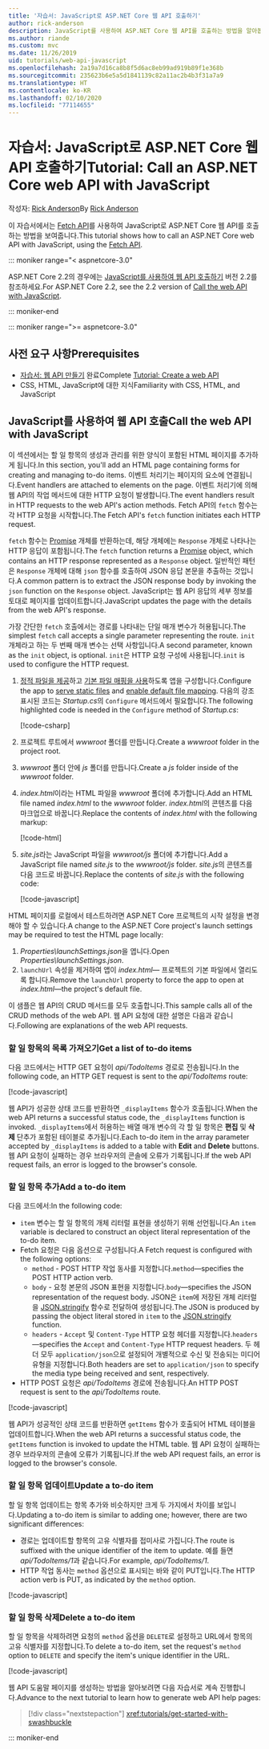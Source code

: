 ```yaml
---
title: '자습서: JavaScript로 ASP.NET Core 웹 API 호출하기'
author: rick-anderson
description: JavaScript를 사용하여 ASP.NET Core 웹 API를 호출하는 방법을 알아봅니다.
ms.author: riande
ms.custom: mvc
ms.date: 11/26/2019
uid: tutorials/web-api-javascript
ms.openlocfilehash: 2a19a7d16ca8b8f5d6ac8eb99ad919b89f1e368b
ms.sourcegitcommit: 235623b6e5a5d1841139c82a11ac2b4b3f31a7a9
ms.translationtype: HT
ms.contentlocale: ko-KR
ms.lasthandoff: 02/10/2020
ms.locfileid: "77114655"
---
```

# <a name="tutorial-call-an-aspnet-core-web-api-with-javascript"></a><span data-ttu-id="5a03c-103">자습서: JavaScript로 ASP.NET Core 웹 API 호출하기</span><span class="sxs-lookup"><span data-stu-id="5a03c-103">Tutorial: Call an ASP.NET Core web API with JavaScript</span></span>

<span data-ttu-id="5a03c-104">작성자: [Rick Anderson](https://twitter.com/RickAndMSFT)</span><span class="sxs-lookup"><span data-stu-id="5a03c-104">By [Rick Anderson](https://twitter.com/RickAndMSFT)</span></span>

<span data-ttu-id="5a03c-105">이 자습서에서는 [Fetch API](https://developer.mozilla.org/docs/Web/API/Fetch_API)를 사용하여 JavaScript로 ASP.NET Core 웹 API를 호출하는 방법을 보여줍니다.</span><span class="sxs-lookup"><span data-stu-id="5a03c-105">This tutorial shows how to call an ASP.NET Core web API with JavaScript, using the [Fetch API](https://developer.mozilla.org/docs/Web/API/Fetch_API).</span></span>

::: moniker range="< aspnetcore-3.0"

<span data-ttu-id="5a03c-106">ASP.NET Core 2.2의 경우에는 [JavaScript를 사용하여 웹 API 호출하기](xref:tutorials/first-web-api#call-the-web-api-with-javascript) 버전 2.2를 참조하세요.</span><span class="sxs-lookup"><span data-stu-id="5a03c-106">For ASP.NET Core 2.2, see the 2.2 version of [Call the web API with JavaScript](xref:tutorials/first-web-api#call-the-web-api-with-javascript).</span></span>

::: moniker-end

::: moniker range=">= aspnetcore-3.0"

## <a name="prerequisites"></a><span data-ttu-id="5a03c-107">사전 요구 사항</span><span class="sxs-lookup"><span data-stu-id="5a03c-107">Prerequisites</span></span>

* <span data-ttu-id="5a03c-108">[자습서: 웹 API 만들기](xref:tutorials/first-web-api) 완료</span><span class="sxs-lookup"><span data-stu-id="5a03c-108">Complete [Tutorial: Create a web API](xref:tutorials/first-web-api)</span></span>
* <span data-ttu-id="5a03c-109">CSS, HTML, JavaScript에 대한 지식</span><span class="sxs-lookup"><span data-stu-id="5a03c-109">Familiarity with CSS, HTML, and JavaScript</span></span>

## <a name="call-the-web-api-with-javascript"></a><span data-ttu-id="5a03c-110">JavaScript를 사용하여 웹 API 호출</span><span class="sxs-lookup"><span data-stu-id="5a03c-110">Call the web API with JavaScript</span></span>

<span data-ttu-id="5a03c-111">이 섹션에서는 할 일 항목의 생성과 관리를 위한 양식이 포함된 HTML 페이지를 추가하게 됩니다.</span><span class="sxs-lookup"><span data-stu-id="5a03c-111">In this section, you'll add an HTML page containing forms for creating and managing to-do items.</span></span> <span data-ttu-id="5a03c-112">이벤트 처리기는 페이지의 요소에 연결됩니다.</span><span class="sxs-lookup"><span data-stu-id="5a03c-112">Event handlers are attached to elements on the page.</span></span> <span data-ttu-id="5a03c-113">이벤트 처리기에 의해 웹 API의 작업 메서드에 대한 HTTP 요청이 발생합니다.</span><span class="sxs-lookup"><span data-stu-id="5a03c-113">The event handlers result in HTTP requests to the web API's action methods.</span></span> <span data-ttu-id="5a03c-114">Fetch API의 `fetch` 함수는 각 HTTP 요청을 시작합니다.</span><span class="sxs-lookup"><span data-stu-id="5a03c-114">The Fetch API's `fetch` function initiates each HTTP request.</span></span>

<span data-ttu-id="5a03c-115">`fetch` 함수는 [Promise](https://developer.mozilla.org/docs/Web/JavaScript/Reference/Global_Objects/Promise) 개체를 반환하는데, 해당 개체에는 `Response` 개체로 나타나는 HTTP 응답이 포함됩니다.</span><span class="sxs-lookup"><span data-stu-id="5a03c-115">The `fetch` function returns a [Promise](https://developer.mozilla.org/docs/Web/JavaScript/Reference/Global_Objects/Promise) object, which contains an HTTP response represented as a `Response` object.</span></span> <span data-ttu-id="5a03c-116">일반적인 패턴은 `Response` 개체에 대해 `json` 함수를 호출하여 JSON 응답 본문을 추출하는 것입니다.</span><span class="sxs-lookup"><span data-stu-id="5a03c-116">A common pattern is to extract the JSON response body by invoking the `json` function on the `Response` object.</span></span> <span data-ttu-id="5a03c-117">JavaScript는 웹 API 응답의 세부 정보를 토대로 페이지를 업데이트합니다.</span><span class="sxs-lookup"><span data-stu-id="5a03c-117">JavaScript updates the page with the details from the web API's response.</span></span>

<span data-ttu-id="5a03c-118">가장 간단한 `fetch` 호출에서는 경로를 나타내는 단일 매개 변수가 허용됩니다.</span><span class="sxs-lookup"><span data-stu-id="5a03c-118">The simplest `fetch` call accepts a single parameter representing the route.</span></span> <span data-ttu-id="5a03c-119">`init` 개체라고 하는 두 번째 매개 변수는 선택 사항입니다.</span><span class="sxs-lookup"><span data-stu-id="5a03c-119">A second parameter, known as the `init` object, is optional.</span></span> <span data-ttu-id="5a03c-120">`init`은 HTTP 요청 구성에 사용됩니다.</span><span class="sxs-lookup"><span data-stu-id="5a03c-120">`init` is used to configure the HTTP request.</span></span>

1. <span data-ttu-id="5a03c-121">[정적 파일을 제공](/dotnet/api/microsoft.aspnetcore.builder.staticfileextensions.usestaticfiles#Microsoft_AspNetCore_Builder_StaticFileExtensions_UseStaticFiles_Microsoft_AspNetCore_Builder_IApplicationBuilder_)하고 [기본 파일 매핑을 사용](/dotnet/api/microsoft.aspnetcore.builder.defaultfilesextensions.usedefaultfiles#Microsoft_AspNetCore_Builder_DefaultFilesExtensions_UseDefaultFiles_Microsoft_AspNetCore_Builder_IApplicationBuilder_)하도록 앱을 구성합니다.</span><span class="sxs-lookup"><span data-stu-id="5a03c-121">Configure the app to [serve static files](/dotnet/api/microsoft.aspnetcore.builder.staticfileextensions.usestaticfiles#Microsoft_AspNetCore_Builder_StaticFileExtensions_UseStaticFiles_Microsoft_AspNetCore_Builder_IApplicationBuilder_) and [enable default file mapping](/dotnet/api/microsoft.aspnetcore.builder.defaultfilesextensions.usedefaultfiles#Microsoft_AspNetCore_Builder_DefaultFilesExtensions_UseDefaultFiles_Microsoft_AspNetCore_Builder_IApplicationBuilder_).</span></span> <span data-ttu-id="5a03c-122">다음의 강조 표시된 코드는 *Startup.cs*의 `Configure` 메서드에서 필요합니다.</span><span class="sxs-lookup"><span data-stu-id="5a03c-122">The following highlighted code is needed in the `Configure` method of *Startup.cs*:</span></span>

    [!code-csharp[](first-web-api/samples/3.0/TodoApi/StartupJavaScript.cs?highlight=8-9&name=snippet_configure)]

1. <span data-ttu-id="5a03c-123">프로젝트 루트에서 *wwwroot* 폴더를 만듭니다.</span><span class="sxs-lookup"><span data-stu-id="5a03c-123">Create a *wwwroot* folder in the project root.</span></span>

1. <span data-ttu-id="5a03c-124">*wwwroot* 폴더 안에 *js* 폴더를 만듭니다.</span><span class="sxs-lookup"><span data-stu-id="5a03c-124">Create a *js* folder inside of the *wwwroot* folder.</span></span>

1. <span data-ttu-id="5a03c-125">*index.html*이라는 HTML 파일을 *wwwroot* 폴더에 추가합니다.</span><span class="sxs-lookup"><span data-stu-id="5a03c-125">Add an HTML file named *index.html* to the *wwwroot* folder.</span></span> <span data-ttu-id="5a03c-126">*index.html*의 콘텐츠를 다음 마크업으로 바꿉니다.</span><span class="sxs-lookup"><span data-stu-id="5a03c-126">Replace the contents of *index.html* with the following markup:</span></span>

    [!code-html[](first-web-api/samples/3.0/TodoApi/wwwroot/index.html)]

1. <span data-ttu-id="5a03c-127">*site.js*라는 JavaScript 파일을 *wwwroot/js* 폴더에 추가합니다.</span><span class="sxs-lookup"><span data-stu-id="5a03c-127">Add a JavaScript file named *site.js* to the *wwwroot/js* folder.</span></span> <span data-ttu-id="5a03c-128">*site.js*의 콘텐츠를 다음 코드로 바꿉니다.</span><span class="sxs-lookup"><span data-stu-id="5a03c-128">Replace the contents of *site.js* with the following code:</span></span>

    [!code-javascript[](first-web-api/samples/3.0/TodoApi/wwwroot/js/site.js?name=snippet_SiteJs)]

<span data-ttu-id="5a03c-129">HTML 페이지를 로컬에서 테스트하려면 ASP.NET Core 프로젝트의 시작 설정을 변경해야 할 수 있습니다.</span><span class="sxs-lookup"><span data-stu-id="5a03c-129">A change to the ASP.NET Core project's launch settings may be required to test the HTML page locally:</span></span>

1. <span data-ttu-id="5a03c-130">*Properties\launchSettings.json*을 엽니다.</span><span class="sxs-lookup"><span data-stu-id="5a03c-130">Open *Properties\launchSettings.json*.</span></span>
1. <span data-ttu-id="5a03c-131">`launchUrl` 속성을 제거하여 앱이 *index.html*&mdash; 프로젝트의 기본 파일에서 열리도록 합니다.</span><span class="sxs-lookup"><span data-stu-id="5a03c-131">Remove the `launchUrl` property to force the app to open at *index.html*&mdash;the project's default file.</span></span>

<span data-ttu-id="5a03c-132">이 샘플은 웹 API의 CRUD 메서드를 모두 호출합니다.</span><span class="sxs-lookup"><span data-stu-id="5a03c-132">This sample calls all of the CRUD methods of the web API.</span></span> <span data-ttu-id="5a03c-133">웹 API 요청에 대한 설명은 다음과 같습니다.</span><span class="sxs-lookup"><span data-stu-id="5a03c-133">Following are explanations of the web API requests.</span></span>

### <a name="get-a-list-of-to-do-items"></a><span data-ttu-id="5a03c-134">할 일 항목의 목록 가져오기</span><span class="sxs-lookup"><span data-stu-id="5a03c-134">Get a list of to-do items</span></span>

<span data-ttu-id="5a03c-135">다음 코드에서는 HTTP GET 요청이 *api/TodoItems* 경로로 전송됩니다.</span><span class="sxs-lookup"><span data-stu-id="5a03c-135">In the following code, an HTTP GET request is sent to the *api/TodoItems* route:</span></span>

[!code-javascript[](first-web-api/samples/3.0/TodoApi/wwwroot/js/site.js?name=snippet_GetItems)]

<span data-ttu-id="5a03c-136">웹 API가 성공한 상태 코드를 반환하면 `_displayItems` 함수가 호출됩니다.</span><span class="sxs-lookup"><span data-stu-id="5a03c-136">When the web API returns a successful status code, the `_displayItems` function is invoked.</span></span> <span data-ttu-id="5a03c-137">`_displayItems`에서 허용하는 배열 매개 변수의 각 할 일 항목은 **편집** 및 **삭제** 단추가 포함된 테이블로 추가됩니다.</span><span class="sxs-lookup"><span data-stu-id="5a03c-137">Each to-do item in the array parameter accepted by `_displayItems` is added to a table with **Edit** and **Delete** buttons.</span></span> <span data-ttu-id="5a03c-138">웹 API 요청이 실패하는 경우 브라우저의 콘솔에 오류가 기록됩니다.</span><span class="sxs-lookup"><span data-stu-id="5a03c-138">If the web API request fails, an error is logged to the browser's console.</span></span>

### <a name="add-a-to-do-item"></a><span data-ttu-id="5a03c-139">할 일 항목 추가</span><span class="sxs-lookup"><span data-stu-id="5a03c-139">Add a to-do item</span></span>

<span data-ttu-id="5a03c-140">다음 코드에서:</span><span class="sxs-lookup"><span data-stu-id="5a03c-140">In the following code:</span></span>

* <span data-ttu-id="5a03c-141">`item` 변수는 할 일 항목의 개체 리터럴 표현을 생성하기 위해 선언됩니다.</span><span class="sxs-lookup"><span data-stu-id="5a03c-141">An `item` variable is declared to construct an object literal representation of the to-do item.</span></span>
* <span data-ttu-id="5a03c-142">Fetch 요청은 다음 옵션으로 구성됩니다.</span><span class="sxs-lookup"><span data-stu-id="5a03c-142">A Fetch request is configured with the following options:</span></span>
  * <span data-ttu-id="5a03c-143">`method` - POST HTTP 작업 동사를 지정합니다.</span><span class="sxs-lookup"><span data-stu-id="5a03c-143">`method`&mdash;specifies the POST HTTP action verb.</span></span>
  * <span data-ttu-id="5a03c-144">`body` - 요청 본문의 JSON 표현을 지정합니다.</span><span class="sxs-lookup"><span data-stu-id="5a03c-144">`body`&mdash;specifies the JSON representation of the request body.</span></span> <span data-ttu-id="5a03c-145">JSON은 `item`에 저장된 개체 리터럴을 [JSON.stringify](https://developer.mozilla.org/docs/Web/JavaScript/Reference/Global_Objects/JSON/stringify) 함수로 전달하여 생성됩니다.</span><span class="sxs-lookup"><span data-stu-id="5a03c-145">The JSON is produced by passing the object literal stored in `item` to the [JSON.stringify](https://developer.mozilla.org/docs/Web/JavaScript/Reference/Global_Objects/JSON/stringify) function.</span></span>
  * <span data-ttu-id="5a03c-146">`headers` - `Accept` 및 `Content-Type` HTTP 요청 헤더를 지정합니다.</span><span class="sxs-lookup"><span data-stu-id="5a03c-146">`headers`&mdash;specifies the `Accept` and `Content-Type` HTTP request headers.</span></span> <span data-ttu-id="5a03c-147">두 헤더 모두 `application/json`으로 설정되어 개별적으로 수신 및 전송되는 미디어 유형을 지정합니다.</span><span class="sxs-lookup"><span data-stu-id="5a03c-147">Both headers are set to `application/json` to specify the media type being received and sent, respectively.</span></span>
* <span data-ttu-id="5a03c-148">HTTP POST 요청은 *api/TodoItems* 경로에 전송됩니다.</span><span class="sxs-lookup"><span data-stu-id="5a03c-148">An HTTP POST request is sent to the *api/TodoItems* route.</span></span>

[!code-javascript[](first-web-api/samples/3.0/TodoApi/wwwroot/js/site.js?name=snippet_AddItem)]

<span data-ttu-id="5a03c-149">웹 API가 성공적인 상태 코드를 반환하면 `getItems` 함수가 호출되어 HTML 테이블을 업데이트합니다.</span><span class="sxs-lookup"><span data-stu-id="5a03c-149">When the web API returns a successful status code, the `getItems` function is invoked to update the HTML table.</span></span> <span data-ttu-id="5a03c-150">웹 API 요청이 실패하는 경우 브라우저의 콘솔에 오류가 기록됩니다.</span><span class="sxs-lookup"><span data-stu-id="5a03c-150">If the web API request fails, an error is logged to the browser's console.</span></span>

### <a name="update-a-to-do-item"></a><span data-ttu-id="5a03c-151">할 일 항목 업데이트</span><span class="sxs-lookup"><span data-stu-id="5a03c-151">Update a to-do item</span></span>

<span data-ttu-id="5a03c-152">할 일 항목 업데이트는 항목 추가와 비슷하지만 크게 두 가지에서 차이를 보입니다.</span><span class="sxs-lookup"><span data-stu-id="5a03c-152">Updating a to-do item is similar to adding one; however, there are two significant differences:</span></span>

* <span data-ttu-id="5a03c-153">경로는 업데이트할 항목의 고유 식별자를 접미사로 가집니다.</span><span class="sxs-lookup"><span data-stu-id="5a03c-153">The route is suffixed with the unique identifier of the item to update.</span></span> <span data-ttu-id="5a03c-154">예를 들면 *api/TodoItems/1*과 같습니다.</span><span class="sxs-lookup"><span data-stu-id="5a03c-154">For example, *api/TodoItems/1*.</span></span>
* <span data-ttu-id="5a03c-155">HTTP 작업 동사는 `method` 옵션으로 표시되는 바와 같이 PUT입니다.</span><span class="sxs-lookup"><span data-stu-id="5a03c-155">The HTTP action verb is PUT, as indicated by the `method` option.</span></span>

[!code-javascript[](first-web-api/samples/3.0/TodoApi/wwwroot/js/site.js?name=snippet_UpdateItem)]

### <a name="delete-a-to-do-item"></a><span data-ttu-id="5a03c-156">할 일 항목 삭제</span><span class="sxs-lookup"><span data-stu-id="5a03c-156">Delete a to-do item</span></span>

<span data-ttu-id="5a03c-157">할 일 항목을 삭제하려면 요청의 `method` 옵션을 `DELETE`로 설정하고 URL에서 항목의 고유 식별자를 지정합니다.</span><span class="sxs-lookup"><span data-stu-id="5a03c-157">To delete a to-do item, set the request's `method` option to `DELETE` and specify the item's unique identifier in the URL.</span></span>

[!code-javascript[](first-web-api/samples/3.0/TodoApi/wwwroot/js/site.js?name=snippet_DeleteItem)]

<span data-ttu-id="5a03c-158">웹 API 도움말 페이지를 생성하는 방법을 알아보려면 다음 자습서로 계속 진행합니다.</span><span class="sxs-lookup"><span data-stu-id="5a03c-158">Advance to the next tutorial to learn how to generate web API help pages:</span></span>

> [!div class="nextstepaction"]
> <xref:tutorials/get-started-with-swashbuckle>

::: moniker-end
